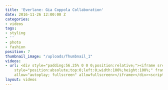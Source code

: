 ```yaml
---
title: 'Everlane: Gia Coppola Collaboration'
date: 2016-11-26 12:00:00 Z
categories:
- videos
tags:
- styling
- ''
- photo
- fashion
position: 7
thumbnail_image: "/uploads/Thumbnail_1"
videos:
- url: <div style="padding:56.25% 0 0 0;position:relative;"><iframe src="https://player.vimeo.com/video/209524753?autoplay=1&title=0&byline=0&portrait=0"
    style="position:absolute;top:0;left:0;width:100%;height:100%;" frameborder="0"
    allow="autoplay; fullscreen" allowfullscreen></iframe></div><script src="https://player.vimeo.com/api/player.js"></script>
layout: videos
---
```


